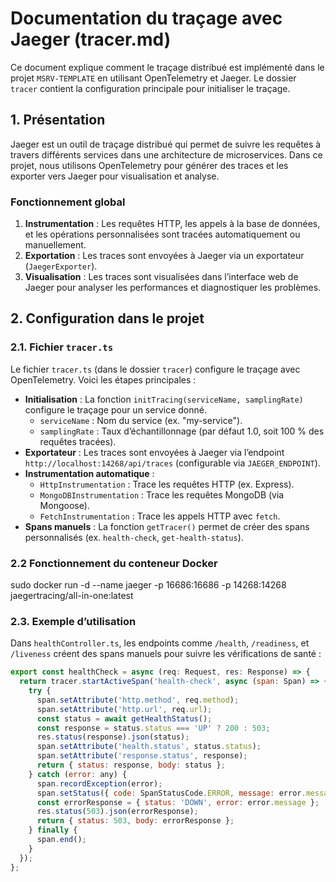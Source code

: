 # Documentation du traçage avec Jaeger (tracer.md)

Ce document explique comment le traçage distribué est implémenté dans le projet `MSRV-TEMPLATE` en utilisant OpenTelemetry et Jaeger. Le dossier `tracer` contient la configuration principale pour initialiser le traçage.

## 1. Présentation
Jaeger est un outil de traçage distribué qui permet de suivre les requêtes à travers différents services dans une architecture de microservices. Dans ce projet, nous utilisons OpenTelemetry pour générer des traces et les exporter vers Jaeger pour visualisation et analyse.

### Fonctionnement global
1. **Instrumentation** : Les requêtes HTTP, les appels à la base de données, et les opérations personnalisées sont tracées automatiquement ou manuellement.
2. **Exportation** : Les traces sont envoyées à Jaeger via un exportateur (`JaegerExporter`).
3. **Visualisation** : Les traces sont visualisées dans l’interface web de Jaeger pour analyser les performances et diagnostiquer les problèmes.

## 2. Configuration dans le projet

### 2.1. Fichier `tracer.ts`
Le fichier `tracer.ts` (dans le dossier `tracer`) configure le traçage avec OpenTelemetry. Voici les étapes principales :

- **Initialisation** : La fonction `initTracing(serviceName, samplingRate)` configure le traçage pour un service donné.
  - `serviceName` : Nom du service (ex. "my-service").
  - `samplingRate` : Taux d’échantillonnage (par défaut 1.0, soit 100 % des requêtes tracées).
- **Exportateur** : Les traces sont envoyées à Jaeger via l’endpoint `http://localhost:14268/api/traces` (configurable via `JAEGER_ENDPOINT`).
- **Instrumentation automatique** :
  - `HttpInstrumentation` : Trace les requêtes HTTP (ex. Express).
  - `MongoDBInstrumentation` : Trace les requêtes MongoDB (via Mongoose).
  - `FetchInstrumentation` : Trace les appels HTTP avec `fetch`.
- **Spans manuels** : La fonction `getTracer()` permet de créer des spans personnalisés (ex. `health-check`, `get-health-status`).

### 2.2 Fonctionnement du conteneur Docker
sudo docker run -d --name jaeger   -p 16686:16686   -p 14268:14268   jaegertracing/all-in-one:latest

### 2.3. Exemple d’utilisation
Dans `healthController.ts`, les endpoints comme `/health`, `/readiness`, et `/liveness` créent des spans manuels pour suivre les vérifications de santé :

```javascript
export const healthCheck = async (req: Request, res: Response) => {
  return tracer.startActiveSpan('health-check', async (span: Span) => {
    try {
      span.setAttribute('http.method', req.method);
      span.setAttribute('http.url', req.url);
      const status = await getHealthStatus();
      const response = status.status === 'UP' ? 200 : 503;
      res.status(response).json(status);
      span.setAttribute('health.status', status.status);
      span.setAttribute('response.status', response);
      return { status: response, body: status };
    } catch (error: any) {
      span.recordException(error);
      span.setStatus({ code: SpanStatusCode.ERROR, message: error.message });
      const errorResponse = { status: 'DOWN', error: error.message };
      res.status(503).json(errorResponse);
      return { status: 503, body: errorResponse };
    } finally {
      span.end();
    }
  });
};

